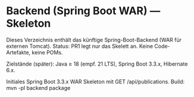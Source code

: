 # Backend (Spring Boot WAR) — Skeleton
Dieses Verzeichnis enthält das künftige Spring-Boot-Backend (WAR für externen Tomcat).
Status: PR1 legt nur das Skelett an. Keine Code-Artefakte, keine POMs.

Zielstände (später): Java ≥ 18 (empf. 21 LTS), Spring Boot 3.3.x, Hibernate 6.x.

Initiales Spring Boot 3.3.x WAR Skeleton mit GET /api/publications.
Build: mvn -pl backend package
